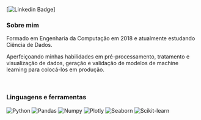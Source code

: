 [![Linkedin Badge](https://img.shields.io/badge/-LinkedIn-blue?style=flat-square&logo=Linkedin&logoColor=white&link=https://www.linkedin.com/in/jhonatanmarques//)]

### Sobre mim
<p>Formado em Engenharia da Computação em 2018 e atualmente estudando Ciência de Dados.</p>
<p>Aperfeiçoando minhas habilidades em pré-processamento, tratamento e visualização de dados, geração e validação de modelos de machine learning para colocá-los em produção.</p>
<br/>

### Linguagens e ferramentas

![Python](https://img.shields.io/badge/-Python-black?logo=python)
![Pandas](https://img.shields.io/badge/-Pandas-black?logo=pandas)
![Numpy](https://img.shields.io/badge/-Numpy-black?logo=numpy)
![Plotly](https://img.shields.io/badge/-Plotly-black?logo=plotly)
![Seaborn](https://img.shields.io/badge/-Seaborn-black)
![Scikit-learn](https://img.shields.io/badge/-Scikit%20Learn-black?logo=scikit-learn)
<!--![Github](https://img.shields.io/badge/-Github-black?logo=github)
<!--
**jhonatanmarques92/jhonatanmarques92** is a ✨ _special_ ✨ repository because its `README.md` (this file) appears on your GitHub profile.

Here are some ideas to get you started:

- 🔭 I’m currently working on ...
- 🌱 I’m currently learning ...
- 👯 I’m looking to collaborate on ...
- 🤔 I’m looking for help with ...
- 💬 Ask me about ...
- 📫 How to reach me: ...
- 😄 Pronouns: ...
- ⚡ Fun fact: ...
-->
